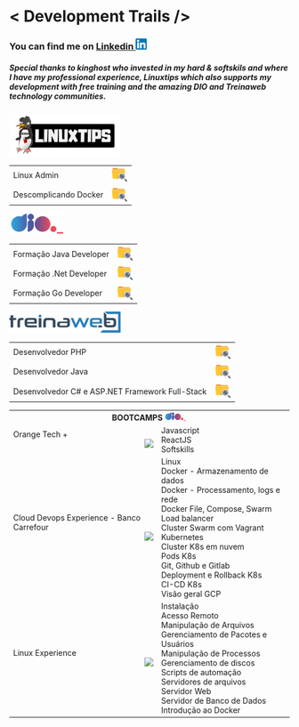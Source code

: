 # < Development Trails />

<!--linkedin-->
### You can find me on <a href="https://www.linkedin.com/in/icsalgado/" target="_blank">Linkedin <img src="https://raw.githubusercontent.com/icsalgado/assets/master/.lkn.png" width="20px"></a>

##### Special thanks to kinghost who invested in my hard & softskils and where I have my professional experience, Linuxtips which also supports my development with free training and the amazing DIO and Treinaweb technology communities.

<img src="https://github.com/icsalgado/assets/blob/master/.badtux.png?raw=true" width="200px"/>

<table>
    <tr>
        <td>
            Linux Admin
        </td>
        <td>
            <a href="https://github.com/icsalgado/tracks/tree/master/LINUXTIPS_LinuxAdmin"><img align=center src="https://raw.githubusercontent.com/icsalgado/assets/9c1c7335772d02ffc245a2fb25bf35a9552c84c3/.folder.svg" width="30px"/></a>
        </td>
    </tr>
    <tr>
        <td>
            Descomplicando Docker
        </td>
        <td>
            <a href="https://github.com/icsalgado/tracks/tree/master/LINUXTIPS_DescomplicandoDocker"><img align=center src="https://raw.githubusercontent.com/icsalgado/assets/9c1c7335772d02ffc245a2fb25bf35a9552c84c3/.folder.svg" width="30px"/></a>
        </td>
</table>

<img src="https://raw.githubusercontent.com/icsalgado/assets/b9b0e1c1669c9b492549d5047addd070bddb5147/.dio.svg" width="100px"/>

<table>
    <tr>
        <td>
            Formação Java Developer
        </td>
        <td>
            <a href="https://github.com/icsalgado/tracks/tree/master/DIO_FormacaoJavaDeveloper"><img align=center src="https://raw.githubusercontent.com/icsalgado/assets/9c1c7335772d02ffc245a2fb25bf35a9552c84c3/.folder.svg" width="30px"/></a>
        </td>
    </tr>
    <tr>
        <td>
            Formação .Net Developer
        </td>
        <td>
            <a href="https://github.com/icsalgado/tracks/tree/master/DIO_Formacao.NetDeveloper"><img align=center src="https://raw.githubusercontent.com/icsalgado/assets/9c1c7335772d02ffc245a2fb25bf35a9552c84c3/.folder.svg" width="30px"/></a>
        </td>
    </tr>
    <tr>
        <td>
            Formação Go Developer
        </td>
        <td>
            <a href="https://github.com/icsalgado/tracks/tree/master/DIO_FormacaoGoDeveloper"><img align=center src="https://raw.githubusercontent.com/icsalgado/assets/9c1c7335772d02ffc245a2fb25bf35a9552c84c3/.folder.svg" width="30px"/></a>
        </td>
    </tr>
</table>

<img src="https://raw.githubusercontent.com/icsalgado/assets/9c1c7335772d02ffc245a2fb25bf35a9552c84c3/.treinaweb.svg" width="200px"/>

<table>
    <tr>
        <td>
            Desenvolvedor PHP
        </td>
        <td>
            <a href="https://github.com/icsalgado/tracks/tree/master/TREINAWEB_DevPHP"><img align=center src="https://raw.githubusercontent.com/icsalgado/assets/9c1c7335772d02ffc245a2fb25bf35a9552c84c3/.folder.svg" width="30px"/></a>
        </td>
    </tr>
    <tr>
        <td>
            Desenvolvedor Java
        </td>
        <td>
            <a href="https://github.com/icsalgado/tracks/tree/master/TREINAWEB_DevJava"><img align=center src="https://raw.githubusercontent.com/icsalgado/assets/9c1c7335772d02ffc245a2fb25bf35a9552c84c3/.folder.svg" width="30px"/></a>
        </td>
    </tr>
    <tr>
        <td>
            Desenvolvedor C# e ASP.NET Framework Full-Stack
        </td>
        <td>
            <a href="https://github.com/icsalgado/tracks/tree/master/TREINAWEB_DevC%23AspNet"><img align=center src="https://raw.githubusercontent.com/icsalgado/assets/9c1c7335772d02ffc245a2fb25bf35a9552c84c3/.folder.svg" width="30px"/></a>
        </td>
    </tr>
</table>

<table>
    <tr>
        <th colspan=3><div align=center>BOOTCAMPS <img src="https://raw.githubusercontent.com/icsalgado/assets/b9b0e1c1669c9b492549d5047addd070bddb5147/.dio.svg" width="40px"/></div></th>
    </tr>
    <tr>
        <td>Orange Tech +<br><div align=right><img src="https://hermes.digitalinnovation.one/tracks/59417914-c4ce-4bf8-b802-f1c1985a07fa.png" width="80px"/></div></td>
        <td>Javascript<br>ReactJS<br>Softskills</td>
    </tr>
    <tr>
        <td>Cloud Devops Experience - Banco Carrefour<br><div align=right><img src="https://hermes.digitalinnovation.one/tracks/4c1c9e04-857e-4683-ba5b-4b0eafcd4d2c.png" width="80px"/></div></td>
        <td>Linux<br>Docker - Armazenamento de dados<br>Docker - Processamento, logs e rede<br>Docker File, Compose, Swarm<br>Load balancer<br>Cluster Swarm com Vagrant<br>Kubernetes<br>Cluster K8s em nuvem<br>Pods K8s<br> Git, Github e Gitlab<br>Deployment e Rollback K8s<br>CI-CD K8s<br>Visão geral GCP</td>
    </tr>
    <tr>
        <td>Linux Experience<br><div align=right><img src="https://hermes.digitalinnovation.one/tracks/606823c2-8a73-4655-947d-d41b991baf12.png" width="100px"/></div></td>
        <td>Instalação<br>Acesso Remoto<br>Manipulação de Arquivos<br>Gerenciamento de Pacotes e Usuários<br>Manipulação de Processos<br>Gerenciamento de discos<br>Scripts de automação<br>Servidores de arquivos<br>Servidor Web<br>Servidor de Banco de Dados<br>Introdução ao Docker</td>
    </tr>
</table>